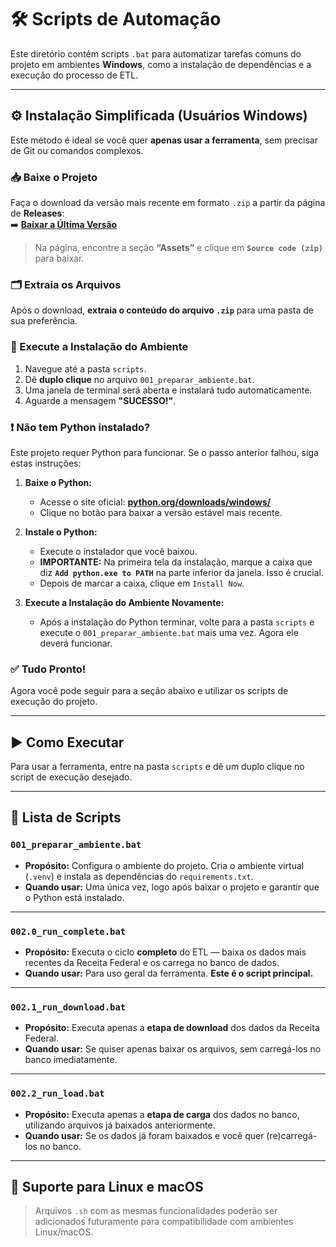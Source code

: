 # 🛠 Scripts de Automação

Este diretório contém scripts `.bat` para automatizar tarefas comuns do projeto em ambientes **Windows**, como a
instalação de dependências e a execução do processo de ETL.

---

## ⚙️ Instalação Simplificada (Usuários Windows)

Este método é ideal se você quer **apenas usar a ferramenta**, sem precisar de Git ou comandos complexos.

### 📥 Baixe o Projeto

Faça o download da versão mais recente em formato `.zip` a partir da página de **Releases**:  
➡️ **[Baixar a Última Versão](https://github.com/msantosjader/rfb-cnpj-etl/releases/latest)**

> Na página, encontre a seção **“Assets”** e clique em **`Source code (zip)`** para baixar.

### 🗂 Extraia os Arquivos

Após o download, **extraia o conteúdo do arquivo `.zip`** para uma pasta de sua preferência.

### 🚀 Execute a Instalação do Ambiente

1. Navegue até a pasta `scripts`.
2. Dê **duplo clique** no arquivo `001_preparar_ambiente.bat`.
3. Uma janela de terminal será aberta e instalará tudo automaticamente.
4. Aguarde a mensagem **"SUCESSO!"**.

### ❗ Não tem Python instalado?

Este projeto requer Python para funcionar. Se o passo anterior falhou, siga estas instruções:

1. **Baixe o Python:**
    * Acesse o site oficial: **[python.org/downloads/windows/](https://www.python.org/downloads/windows/)**
    * Clique no botão para baixar a versão estável mais recente.

2. **Instale o Python:**
    * Execute o instalador que você baixou.
    * **IMPORTANTE:** Na primeira tela da instalação, marque a caixa que diz **`Add python.exe to PATH`** na parte
      inferior da janela. Isso é crucial.
    * Depois de marcar a caixa, clique em `Install Now`.

3. **Execute a Instalação do Ambiente Novamente:**
    * Após a instalação do Python terminar, volte para a pasta `scripts` e execute o `001_preparar_ambiente.bat` mais
      uma vez. Agora ele deverá funcionar.

### ✅ Tudo Pronto!

Agora você pode seguir para a seção abaixo e utilizar os scripts de execução do projeto.

---

## ▶️ Como Executar

Para usar a ferramenta, entre na pasta `scripts` e dê um duplo clique no script de execução desejado.

---

## 📜 Lista de Scripts

### `001_preparar_ambiente.bat`

- **Propósito:** Configura o ambiente do projeto. Cria o ambiente virtual (`.venv`) e instala as dependências do
  `requirements.txt`.
- **Quando usar:** Uma única vez, logo após baixar o projeto e garantir que o Python está instalado.

---

### `002.0_run_complete.bat`

- **Propósito:** Executa o ciclo **completo** do ETL — baixa os dados mais recentes da Receita Federal e os carrega no
  banco de dados.
- **Quando usar:** Para uso geral da ferramenta. **Este é o script principal.**

---

### `002.1_run_download.bat`

- **Propósito:** Executa apenas a **etapa de download** dos dados da Receita Federal.
- **Quando usar:** Se quiser apenas baixar os arquivos, sem carregá-los no banco imediatamente.

---

### `002.2_run_load.bat`

- **Propósito:** Executa apenas a **etapa de carga** dos dados no banco, utilizando arquivos já baixados anteriormente.
- **Quando usar:** Se os dados já foram baixados e você quer (re)carregá-los no banco.

---

## 🐧 Suporte para Linux e macOS

> Arquivos `.sh` com as mesmas funcionalidades poderão ser adicionados futuramente para compatibilidade com ambientes
> Linux/macOS.
